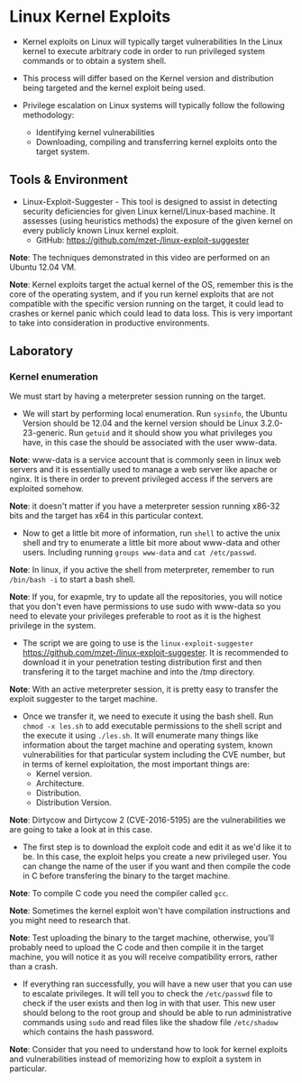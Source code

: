 # Linux Kernel Exploits

- Kernel exploits on Linux will typically target vulnerabilities In the Linux kernel to execute arbitrary code in order to run privileged system commands or to obtain a system shell.

- This process will differ based on the Kernel version and distribution being targeted and the kernel exploit being used.

- Privilege escalation on Linux systems will typically follow the following methodology:
    + Identifying kernel vulnerabilities
    + Downloading, compiling and transferring kernel exploits onto the target system.

## Tools & Environment

- Linux-Exploit-Suggester - This tool is designed to assist in detecting security deficiencies for given Linux kernel/Linux-based machine. It assesses (using heuristics methods) the exposure of the given kernel on every publicly known Linux kernel exploit.
    + GitHub: https://github.com/mzet-/linux-exploit-suggester

**Note**: The techniques demonstrated in this video are performed on an Ubuntu 12.04 VM.

**Note**: Kernel exploits target the actual kernel of the OS, remember this is the core of the operating system, and if you run kernel exploits that are not compatible with the specific version running on the target, it could lead to crashes or kernel panic which could lead to data loss. This is very important to take into consideration in productive environments.

## Laboratory

### Kernel enumeration

We must start by having a meterpreter session running on the target.

- We will start by performing local enumeration. Run `sysinfo`, the Ubuntu Version should be 12.04 and the kernel version should be Linux 3.2.0-23-generic. Run `getuid` and it should show you what privileges you have, in this case the should be associated with the user www-data.

**Note**: www-data is a service account that is commonly seen in linux web servers and it is essentially used to manage a web server like apache or nginx. It is there in order to prevent privileged access if the servers are exploited somehow.

**Note**: it doesn't matter if you have a meterpreter session running x86-32 bits and the target has x64 in this particular context.

- Now to get a little bit more of information, run `shell` to active the unix shell and try to enumerate a little bit more about www-data and other users. Including running `groups www-data` and `cat /etc/passwd`. 

**Note**: In linux, if you active the shell from meterpreter, remember to run `/bin/bash -i` to start a bash shell.

**Note**: If you, for exapmle, try to update all the repositories, you will notice that you don't even have permissions to use sudo with www-data so you need to elevate your privileges preferable to root as it is the highest privilege in the system.

- The script we are going to use is the `linux-exploit-suggester` https://github.com/mzet-/linux-exploit-suggester. It is recommended to download it in your penetration testing distribution first and then transfering it to the target machine and into the /tmp directory.

**Note**: With an active meterpreter session, it is pretty easy to transfer the exploit suggester to the target machine.

- Once we transfer it, we need to execute it using the bash shell. Run `chmod -x les.sh` to add executable permissions to the shell script and the execute it using `./les.sh`. It will enumerate many things like information about the target machine and operating system, known vulnerabilities for that particular system including the CVE number, but in terms of kernel exploitation, the most important things are:
    + Kernel version.
    + Architecture.
    + Distribution.
    + Distribution Version.

**Note**: Dirtycow and Dirtycow 2 (CVE-2016-5195) are the vulnerabilities we are going to take a look at in this case.

- The first step is to download the exploit code and edit it as we'd like it to be. In this case, the exploit helps you create a new privileged user. You can change the name of the user if you want and then compile the code in C before transfering the binary to the target machine.

**Note**: To compile C code you need the compiler called `gcc`.

**Note**: Sometimes the kernel exploit won't have compilation instructions and you might need to research that.

**Note**: Test uploading the binary to the target machine, otherwise, you'll probably need to upload the C code and then compile it in the target machine, you will notice it as you will receive compatibility errors, rather than a crash.

- If everything ran successfully, you will have a new user that you can use to escalate privileges. It will tell you to check the `/etc/passwd` file to check if the user exists and then log in with that user. This new user should belong to the root group and should be able to run administrative commands using `sudo` and read files like the shadow file `/etc/shadow` which contains the hash password.

**Note**: Consider that you need to understand how to look for kernel exploits and vulnerabilities instead of memorizing how to exploit a system in particular.

